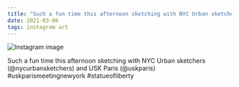 ```yaml
---
title: "Such a fun time this afternoon sketching with NYC Urban sketchers (@nycurbansketchers) and USK Paris (@uskparis) #uskparismeetingnewyork #statueofliberty"
date: 2021-03-06
tags: instagram art
---
```


![Instagram image](/media/156909755_2852707695057327_970652785107959967_n_17882165594109920.jpg)

Such a fun time this afternoon sketching with NYC Urban sketchers (@nycurbansketchers) and USK Paris (@uskparis) #uskparismeetingnewyork #statueofliberty
